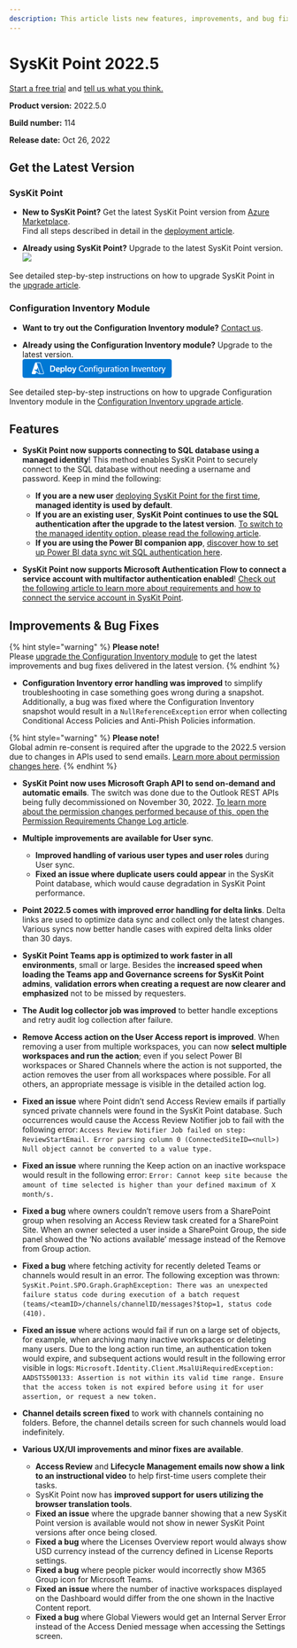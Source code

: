 ```yaml
---
description: This article lists new features, improvements, and bug fixes in SysKit Point version 2022.5.
--- 
```


# SysKit Point 2022.5

[Start a free trial](https://www.syskit.com/products/point/free-trial/) and [tell us what you think.](https://www.syskit.com/company/contact-us/)

**Product version:** 2022.5.0

**Build number:** 114

**Release date:** Oct 26, 2022

## Get the Latest Version

### SysKit Point

* **New to SysKit Point?** Get the latest SysKit Point version from [Azure Marketplace](https://azuremarketplace.microsoft.com/en-us/marketplace/apps/syskitltd.syskit_point).<br/>
    Find all steps described in detail in the [deployment article](../installation/deploy-syskit-point.md).
    
* **Already using SysKit Point?** Upgrade to the latest SysKit Point version. <br/>
[![](https://aka.ms/deploytoazurebutton)](https://portal.azure.com/#create/Microsoft.Template/uri/https%3A%2F%2Fsyskitassetsstorage.blob.core.windows.net%2Fpoint%2FUpdateFilesARM%2FPointUpdateTemplate.json)

See detailed step-by-step instructions on how to upgrade SysKit Point in the [upgrade article](../installation/upgrade-syskit-point.md).

### Configuration Inventory Module
* **Want to try out the Configuration Inventory module?** [Contact us](https://www.syskit.com/contact-us/).

* **Already using the Configuration Inventory module?** Upgrade to the latest version. <br/>
[![](../.gitbook/assets/deployconfigurationinventory.png)](https://portal.azure.com/#create/Microsoft.Template/uri/https%3A%2F%2Fsyskitdownloadsstorage.blob.core.windows.net%2Fpoint%2Fdeployment-packages%2FCimVersionUpdateTemplate.json)

See detailed step-by-step instructions on how to upgrade Configuration Inventory module in the [Configuration Inventory upgrade article](../configuration-inventory/configuration-inventory-upgrade.md).


## Features

* **SysKit Point now supports connecting to SQL database using a managed identity**! This  method enables SysKit Point to securely connect to the SQL database without needing a username and password. Keep in mind the following:
    * **If you are a new user** [deploying SysKit Point for the first time](../installation/deploy-syskit-point.md), **managed identity is used by default**.
    * **If you are an existing user**, **SysKit Point continues to use the SQL authentication after the upgrade to the latest version**. [To switch to the managed identity option, please read the following article](../configuration/upgrade-SQL-to-managed-identity-authentication.md).
    * **If you are using the Power BI companion app**, [discover how to set up Power BI data sync wit SQL authentication here](../power-bi-app/requirements.md).

* **SysKit Point now supports Microsoft Authentication Flow to connect a service account with multifactor authentication enabled**! [Check out the following article to learn more about requirements and how to connect the service account in SysKit Point](../configuration/connect-service-account.md).

## Improvements & Bug Fixes

{% hint style="warning" %}
**Please note!**  
Please [upgrade the Configuration Inventory module](../configuration-inventory/configuration-inventory-upgrade.md) to get the latest improvements and bug fixes delivered in the latest version.
{% endhint %}

* **Configuration Inventory error handling was improved** to simplify troubleshooting in case something goes wrong during a snapshot. Additionally, a bug was fixed where the Configuration Inventory snapshot would result in a `NullReferenceException` error when collecting Conditional Access Policies and Anti-Phish Policies information. 

{% hint style="warning" %}
**Please note!**  
Global admin re-consent is required after the upgrade to the 2022.5 version due to changes in APIs used to send emails. [Learn more about permission changes here](../requirements/permission-requirements-change-log.md#syskit-point-20225).
{% endhint %}

* **SysKit Point now uses Microsoft Graph API to send on-demand and automatic emails**.
The switch was done due to the Outlook REST APIs being fully decommissioned on November 30, 2022.
[To learn more about the permission changes performed because of this, open the Permission Requirements Change Log article](../requirements/permission-requirements-change-log.md).

* **Multiple improvements are available for User sync**. 
    * **Improved handling of various user types and user roles** during User sync.
    * **Fixed an issue where duplicate users could appear** in the SysKit Point database, which would cause degradation in SysKit Point performance.

* **Point 2022.5 comes with improved error handling for delta links**. Delta links are used to optimize data sync and collect only the latest changes. Various syncs now better handle cases with expired delta links older than 30 days.

* **SysKit Point Teams app is optimized to work faster in all environments**, small or large. Besides the **increased speed when loading the Teams app and Governance screens for SysKit Point admins**, **validation errors when creating a request are now clearer and emphasized** not to be missed by requesters.

* **The Audit log collector job was improved** to better handle exceptions and retry audit log collection after failure.

* **Remove Access action on the User Access report is improved**. When removing a user from multiple workspaces, you can now **select multiple workspaces and run the action**; even if you select Power BI workspaces or Shared Channels where the action is not supported, the action removes the user from all workspaces where possible. For all others, an appropriate message is visible in the detailed action log.

* **Fixed an issue** where Point didn’t send Access Review emails if partially synced private channels were found in the SysKit Point database. Such occurrences would cause the Access Review Notifier job to fail with the following error:
`Access Review Notifier Job failed on step: ReviewStartEmail. Error parsing column 0 (ConnectedSiteID=<null>) Null object cannot be converted to a value type.`

* **Fixed an issue** where running the Keep action on an inactive workspace would result in the following error: 
`Error: Cannot keep site because the amount of time selected is higher than your defined maximum of X month/s.`

* **Fixed a bug** where owners couldn’t remove users from a SharePoint group when resolving an Access Review task created for a SharePoint Site. When an owner selected a user inside a SharePoint Group, the side panel showed the ‘No actions available’ message instead of the Remove from Group action.

* **Fixed a bug** where fetching activity for recently deleted Teams or channels would result in an error. The following exception was thrown:
`SysKit.Point.SPO.Graph.GraphException: There was an unexpected failure status code during execution of a batch request (teams/<teamID>/channels/channelID/messages?$top=1, status code (410).`

* **Fixed an issue** where actions would fail if run on a large set of objects, for example, when archiving many inactive workspaces or deleting many users. Due to the long action run time, an authentication token would expire, and subsequent actions would result in the following error visible in logs:
`Microsoft.Identity.Client.MsalUiRequiredException: AADSTS500133: Assertion is not within its valid time range. Ensure that the access token is not expired before using it for user assertion, or request a new token.`

* **Channel details screen fixed** to work with channels containing no folders. Before, the channel details screen for such channels would load indefinitely.

* **Various UX/UI improvements and minor fixes are available**. 
    * **Access Review** and **Lifecycle Management emails now show a link to an instructional video** to help first-time users complete their tasks.
    * SysKit Point now has **improved support for users utilizing the browser translation tools**.
    * **Fixed an issue** where the upgrade banner showing that a new SysKit Point version is available would not show in newer SysKit Point versions after once being closed.
    * **Fixed a bug** where the Licenses Overview report would always show USD currency instead of the currency defined in License Reports settings.
    * **Fixed a bug** where people picker would incorrectly show M365 Group icon for Microsoft Teams. 
    * **Fixed an issue** where the number of inactive workspaces displayed on the Dashboard would differ from the one shown in the Inactive Content report.
    * **Fixed a bug** where Global Viewers would get an Internal Server Error instead of the Access Denied message when accessing the Settings screen. 



